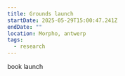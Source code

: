 ```yaml
---
title: Grounds launch
startDate: 2025-05-29T15:00:47.241Z
endDate: ""
location: Morpho, antwerp
tags:
  - research
---
```

book launch